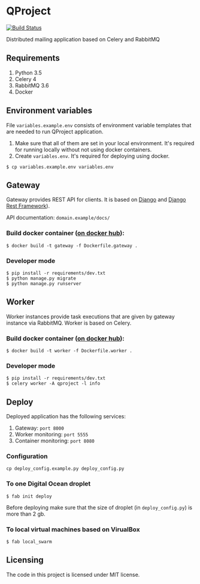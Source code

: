 # QProject
[![Build Status](https://travis-ci.org/KirovVerst/qproject.svg?branch=master)](https://travis-ci.org/KirovVerst/qproject)

Distributed mailing application based on Celery and RabbitMQ

## Requirements

1. Python 3.5
2. Celery 4
3. RabbitMQ 3.6
4. Docker

## Environment variables
File `variables.example.env` consists of environment variable templates that are needed to run QProject application. 
1. Make sure that all of them are set in your local environment. It's required for running locally without not using docker containers.
2. Create `variables.env`. It's required for deploying using docker.
```
$ cp variables.example.env variables.env
```

## Gateway
Gateway provides REST API for clients. It is based on [Django](https://www.djangoproject.com) and [Django Rest Framework](http://www.django-rest-framework.org)). 

API documentation: `domain.example/docs/` 

### Build docker container ([on docker hub](https://hub.docker.com/r/kirovverst/gateway/)): 
```
$ docker build -t gateway -f Dockerfile.gateway .
```
### Developer mode
```
$ pip install -r requirements/dev.txt
$ python manage.py migrate
$ python manage.py runserver
```
## Worker
Worker instances provide task executions that are given by gateway instance via RabbitMQ. Worker is based on Celery.
### Build docker container ([on docker hub](https://hub.docker.com/r/kirovverst/worker/)): 
```
$ docker build -t worker -f Dockerfile.worker .
```
### Developer mode
```
$ pip install -r requirements/dev.txt
$ celery worker -A qproject -l info
```
## Deploy
Deployed application has the following services:
1. Gateway: `port 8000`
2. Worker monitoring: `port 5555`
3. Container monitoring: `port 8080`
### Configuration
```
cp deploy_config.example.py deploy_config.py
```
### To one Digital Ocean droplet
```
$ fab init deploy
```
Before deploying make sure that the size of droplet (in `deploy_config.py`) is more than 2 gb.
### To local virtual machines based on VirualBox
```
$ fab local_swarm
```
## Licensing

The code in this project is licensed under MIT license.
